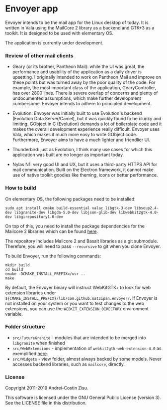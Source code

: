 # Envoyer app

Envoyer intends to be the mail app for the Linux desktop of today. It is written
in Vala using the MailCore 2 library as a backend and GTK+3 as a toolkit. It is
designed to be used with elementary OS.

The application is currently under development.

### Review of other mail clients

* Geary (or its brother, Pantheon Mail): while the UI was great, the performance
and usability of the application as a daily driver is upsetting. I originally
intended to work on Pantheon Mail and improve on these points but was turned
away by the poor quality of the code. For example, the most important class of
the application, GearyController, has over 2800 lines. There is severe overlap
of concerns and plenty of undocumented assumptions, which make further
development cumbersome. Envoyer intends to adhere to principled development.

* Evolution: Envoyer was initially built to use Evolution's backend (Evolution
Data Server/Camel), but it was quickly found to be clunky and limiting. GObject
in C (Evolution) demands a lot of boilerplate code and it makes the overall
development experience really difficult. Envoyer uses Vala, which makes it
much more easy to write GObject code.  Furthermore, Envoyer aims to have a
much lighter and friendlier UI.

* Thunderbird: just as Evolution, I think many use cases for which this
application was built are no longer as important today.

* Nylas N1: very good UI and UX, but it uses a third-party HTTPS API for mail
communication. Built on the Electron framework, it cannot make use of native
toolkit goodies like theming, icons or better performance.

### How to build

On elementary OS, the following packages need to be installed:

```
sudo apt install cmake build-essential valac libgtk-3-dev libsoup2.4-dev libgranite-dev libgda-5.0-dev libjson-glib-dev libwebkit2gtk-4.0-dev libgirepository1.0-dev
```

On top of this, you need to install the package dependencies for the Mailcore 2
libraries which can be found
[here](https://github.com/MailCore/mailcore2/blob/master/build-linux/README.md).

The repository includes Mailcore 2 and Basalt libraries as a git submodule.
Therefore, you will need to pass `--recursive` to git when you clone Envoyer.

To build Envoyer, run the following commands:
```
mkdir build
cd build
cmake -DCMAKE_INSTALL_PREFIX=/usr ..
make
```

By default, the Envoyer binary will instruct WebKitGTK+ to look for web
extension libraries under
`${CMAKE_INSTALL_PREFIX}/lib/com.github.matzipan.envoyer/`. If Envoyer is not
installed on your system or you want to test changes to the web extensions, you
can use the `WEBKIT_EXTENSION_DIRECTORY` environment variable.

### Folder structure

* `src/FutureGranite` - modules that are intended to be merged into `libgranite`
when finished
* `src/WebExtensions` - implementation of `webkit2gtk-web-extension-4.0` as
exemplified [here](https://github.com/rschroll/webkitdom/tree/extension).
* `src/Widgets` - view folder, almost always backed by some models. Never
accesses backend libraries, such as `mailcore`, directly.

### License

Copyright 2011-2019 Andrei-Costin Zisu.

This software is licensed under the GNU General Public License (version 3).
See the LICENSE file in this distribution.
